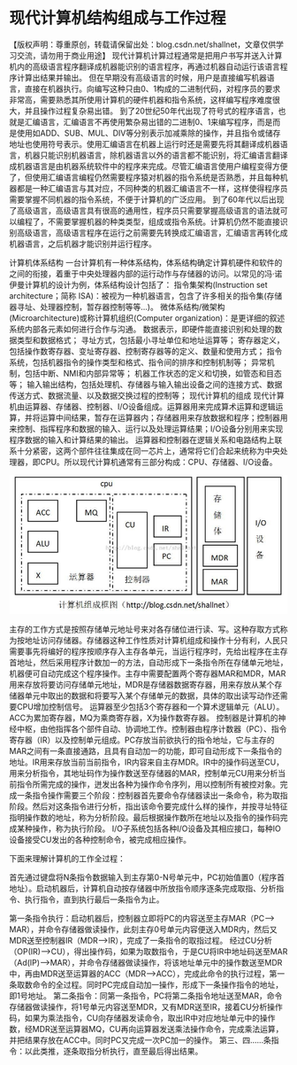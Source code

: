 # 现代计算机结构组成与工作过程


【版权声明：尊重原创，转载请保留出处：blog.csdn.net/shallnet，文章仅供学习交流，请勿用于商业用途】
        现代计算机计算过程通常是把用户书写并送入计算机内的高级语言程序翻译成机器能识别的语言程序，再通过机器自动运行该语言程序计算出结果并输出。
        但在早期没有高级语言的时候，用户是直接编写机器语言，直接在机器执行。向编写这种只由0、1构成的二进制代码，对程序员的要求非常高，需要熟悉其所使用计算机的硬件机器和指令系统，这样编写程序难度很大，并且操作过程复杂易出错。
        到了20世纪50年代出现了符号式的程序语言，也就是汇编语言，汇编语言不再使用繁杂易出错的二进制0、1来编写程序，而是而是使用如ADD、SUB、MUL、DIV等分别表示加减乘除的操作，并且指令或储存地址也使用符号表示。使用汇编语言在机器上运行时还是需要先将其翻译成机器语言，机器只能识别机器语言，除机器语言以外的语言都不能识别，将汇编语言翻译成机器语言是由机器系统软件中的程序来完成。尽管汇编语言使用户编程变得方便了，但使用汇编语言编程仍然需要程序猿对机器的指令系统是否熟悉，并且每种机器都是一种汇编语言与其对应，不同种类的机器汇编语言不一样，这样使得程序员需要掌握不同机器的指令系统，不便于计算机的广泛应用。
        到了60年代以后出现了高级语言，高级语言具有很高的通用性，程序员只需要掌握高级语言的语法就可以编程了，不需要掌握机器的种类类型，组成或指令系统。计算机仍然不能直接识别高级语言，高级语言程序在运行之前需要先转换成汇编语言，汇编语言再转化成机器语言，之后机器才能识别并运行程序。

计算机体系结构
        一台计算机有一种体系结构，体系结构确定计算机硬件和软件的之间的衔接，着重于中央处理器内部的运行动作与存储器的访问。以常见的冯·诺伊曼计算机的设计为例，体系结构设计包括了：
指令集架构(Instruction set architecture；简称 ISA)：被视为一种机器语言，包含了许多相关的指令集(存储器寻址、处理器控制，暂存器控制等等...)。
微体系结构/微架构(Microarchitecture)或称计算机组织(Computer organization)：是更详细的叙述系统内部各元素如何进行合作与沟通。
数据表示，即硬件能直接识别和处理的数据类型和数据格式；
寻址方式，包括最小寻址单位和地址运算等；
寄存器定义，包括操作数寄存器、变址寄存器、控制寄存器等的定义、数量和使用方式；
指令系统，包括机器指令的操作类型和格式、指令间的排序和控制机制等；
异常机制，包括中断、NMI和内部异常等；
机器工作状态的定义和切换，如管态和目态等；
输入输出结构，包括处理机、存储器与输入输出设备之间的连接方式、数据传送方式、数据流量、以及数据交换过程的控制等；
现代计算机的组成
        现代计算机由运算器、存储器、控制器、I/O设备组成。运算器用来完成算术运算和逻辑运算，并将运算中间结果，暂存在运算器内；存储器用来存放数据和程序；控制器用来控制、指挥程序和数据的输入、运行以及处理运算结果；I/O设备分别用来实现程序数据的输入和计算结果的输出。
        运算器和控制器在逻辑关系和电路结构上联系十分紧密，这两个部件往往集成在同一芯片上，通常将它们合起来统称为中央处理器，即CPU。所以现代计算机通常有三部分构成：CPU、存储器、I/O设备。

![](./images/20150506232925005.jpg)

主存的工作方式是按照存储单元地址号来对各存储位进行读、写。这种存取方式称为按地址访问存储器。存储器这种工作性质对计算机组成和操作十分有利，人民只需要事先将编好的程序按顺序存入主存各单元，当运行程序时，先给出程序在主存首地址，然后采用程序计数加一的方法，自动形成下一条指令所在存储单元地址，机器便可自动完成这个程序操作。主存中需要配置两个寄存器MAR和MDR，MAR用来存放将要访问存储单元地址，MDR是存储器数据寄存器，用来存放从某个存储器单元中取出的数据和将要写入某个存储单元的数据，具体的取出读写动作还需要CPU增加控制信号。
        运算器至少包括3个寄存器和一个算术逻辑单元（ALU）。ACC为累加寄存器，MQ为乘商寄存器，X为操作数寄存器。
        控制器是计算机的神经中枢，由他指挥各个部件自动、协调地工作。控制器由程序计数器（PC）、指令寄存器（IR）以及控制单元组成。PC存放当前欲执行的指令地址，它与主存的MAR之间有一条直接通路，且具有自动加一的功能，即可自动形成下一条指令的地址。IR用来存放当前当前指令，IR内容来自主存MDR。IR中的操作码送至CU，用来分析指令，其地址码作为操作数送至存储器的MAR，控制单元CU用来分析当前指令所需完成的操作，迸发出各种为操作命令序列，用以控制所有被控对象。完成一条指令操作需要三个阶段：控制器首先要命令存储器读出一条命令，称为取指阶段。然后对这条指令进行分析，指出该命令要完成什么样的操作，并按寻址特征指明操作数的地址，称为分析阶段。最后根据操作数所在地址以及指令的操作码完成某种操作，称为执行阶段。
        I/O子系统包括各种I/O设备及其相应接口，每种IO设备接受CU发出的各种控制命令，被完成相应操作。

下面来理解计算机的工作全过程：

首先通过键盘将N条指令数据输入到主存第0-N号单元中，PC初始值置0（程序首地址）。启动机器后，计算机自动按存储器中所放指令顺序逐条完成取指、分析指令、执行指令，直到执行最后一条指令为止。

第一条指令执行：启动机器后，控制器立即将PC的内容送至主存MAR（PC—> MAR），并命令存储器做读操作，此刻主存0号单元内容便送入MDR内，然后又MDR送至控制器IR（MDR—>IR），完成了一条指令的取指过程。 经过CU分析（OP(IR)—>CU），得出操作码，如果为取数指令，于是CU将IR中地址码送至MAR（Ad(IP)—>MAR），并命令存储器做读操作，将该地址单元中的操作数送至MDR中，再由MDR送至运算器的ACC（MDR—>ACC），完成此命令的执行过程，第一条取数命令的全过程。同时PC完成自动加一操作，形成下一条操作指令的地址，即1号地址。
第二条指令：同第一条指令，PC将第二条指令地址送至MAR，命令存储器做读操作，将1号单元内容送至MDR，又有MDR送至IR，接着CU分析操作码，如果为乘法指令，CU向存储器发读命令，取出IR中对应地址单元中的操作数，经MDR送至运算器MQ，CU再向运算器发送乘法操作命令，完成乘法运算，并把结果存放在ACC中。同时PC又完成一次PC加一的操作。
第三、四......条指令：以此类推，逐条取指分析执行，直至最后得出结果。
